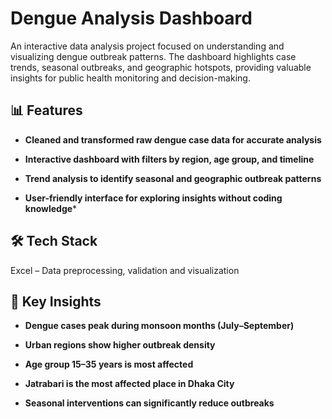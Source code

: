 # Dengue Analysis Dashboard

An interactive data analysis project focused on understanding and visualizing dengue outbreak patterns. The dashboard highlights case trends, seasonal outbreaks, and geographic hotspots, providing valuable insights for public health monitoring and decision-making.

## 📊 Features

- **Cleaned and transformed raw dengue case data for accurate analysis**

- **Interactive dashboard with filters by region, age group, and timeline**

- **Trend analysis to identify seasonal and geographic outbreak patterns**

- **User-friendly interface for exploring insights without coding knowledge***

## 🛠 Tech Stack

Excel – Data preprocessing, validation and visualization

## 📌 Key Insights

- **Dengue cases peak during monsoon months (July–September)**

- **Urban regions show higher outbreak density**

- **Age group 15–35 years is most affected**

- **Jatrabari is the most affected place in Dhaka City**

- **Seasonal interventions can significantly reduce outbreaks**
